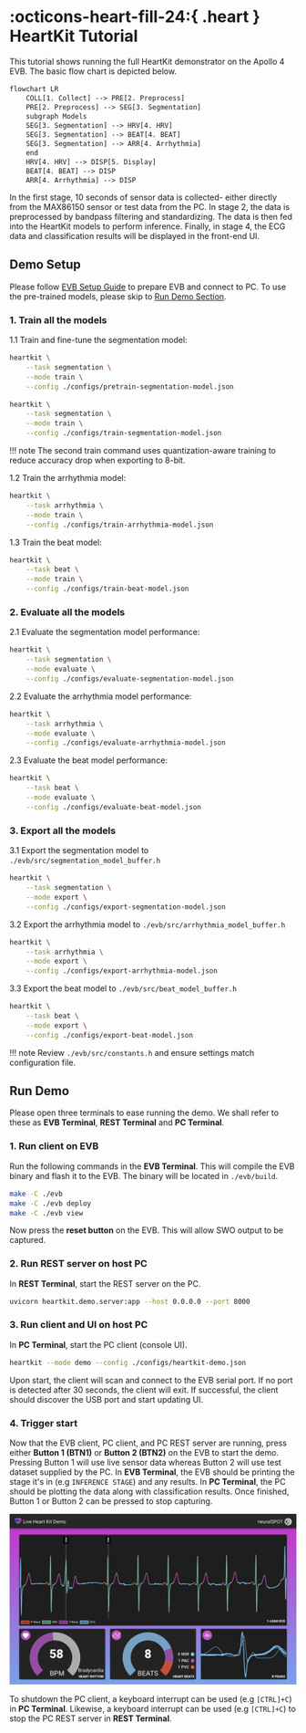 # :octicons-heart-fill-24:{ .heart } HeartKit Tutorial

This tutorial shows running the full HeartKit demonstrator on the Apollo 4 EVB. The basic flow chart is depicted below.

```mermaid
flowchart LR
    COLL[1. Collect] --> PRE[2. Preprocess]
    PRE[2. Preprocess] --> SEG[3. Segmentation]
    subgraph Models
    SEG[3. Segmentation] --> HRV[4. HRV]
    SEG[3. Segmentation] --> BEAT[4. BEAT]
    SEG[3. Segmentation] --> ARR[4. Arrhythmia]
    end
    HRV[4. HRV] --> DISP[5. Display]
    BEAT[4. BEAT] --> DISP
    ARR[4. Arrhythmia] --> DISP
```

In the first stage, 10 seconds of sensor data is collected- either directly from the MAX86150 sensor or test data from the PC. In stage 2, the data is preprocessed by bandpass filtering and standardizing. The data is then fed into the HeartKit models to perform inference. Finally, in stage 4, the ECG data and classification results will be displayed in the front-end UI.

## Demo Setup

Please follow [EVB Setup Guide](./evb-setup.md) to prepare EVB and connect to PC. To use the pre-trained models, please skip to [Run Demo Section](#run-demo).

### 1. Train all the models

1.1 Train and fine-tune the segmentation model:

```bash
heartkit \
    --task segmentation \
    --mode train \
    --config ./configs/pretrain-segmentation-model.json
```

```bash
heartkit \
    --task segmentation \
    --mode train \
    --config ./configs/train-segmentation-model.json
```

!!! note
    The second train command uses quantization-aware training to reduce accuracy drop when exporting to 8-bit.

1.2 Train the arrhythmia model:

```bash
heartkit \
    --task arrhythmia \
    --mode train \
    --config ./configs/train-arrhythmia-model.json
```

1.3 Train the beat model:

```bash
heartkit \
    --task beat \
    --mode train \
    --config ./configs/train-beat-model.json
```

### 2. Evaluate all the models

2.1 Evaluate the segmentation model performance:

```bash
heartkit \
    --task segmentation \
    --mode evaluate \
    --config ./configs/evaluate-segmentation-model.json
```

2.2 Evaluate the arrhythmia model performance:

```bash
heartkit \
    --task arrhythmia \
    --mode evaluate \
    --config ./configs/evaluate-arrhythmia-model.json
```

2.3 Evaluate the beat model performance:

```bash
heartkit \
    --task beat \
    --mode evaluate \
    --config ./configs/evaluate-beat-model.json
```

### 3. Export all the models

3.1 Export the segmentation model to `./evb/src/segmentation_model_buffer.h`

```bash
heartkit \
    --task segmentation \
    --mode export \
    --config ./configs/export-segmentation-model.json
```

3.2 Export the arrhythmia model to `./evb/src/arrhythmia_model_buffer.h`

```bash
heartkit \
    --task arrhythmia \
    --mode export \
    --config ./configs/export-arrhythmia-model.json
```

3.3 Export the beat model to `./evb/src/beat_model_buffer.h`

```bash
heartkit \
    --task beat \
    --mode export \
    --config ./configs/export-beat-model.json
```

!!! note
    Review `./evb/src/constants.h` and ensure settings match configuration file.

## Run Demo

Please open three terminals to ease running the demo. We shall refer to these as __EVB Terminal__, __REST Terminal__ and __PC Terminal__.

### 1. Run client on EVB

Run the following commands in the __EVB Terminal__. This will compile the EVB binary and flash it to the EVB. The binary will be located in `./evb/build`.

```bash
make -C ./evb
make -C ./evb deploy
make -C ./evb view
```

Now press the __reset button__ on the EVB. This will allow SWO output to be captured.

### 2. Run REST server on host PC

In __REST Terminal__, start the REST server on the PC.

```bash
uvicorn heartkit.demo.server:app --host 0.0.0.0 --port 8000
```

### 3. Run client and UI on host PC

In __PC Terminal__, start the PC client (console UI).

```bash
heartkit --mode demo --config ./configs/heartkit-demo.json
```

Upon start, the client will scan and connect to the EVB serial port. If no port is detected after 30 seconds, the client will exit. If successful, the client should discover the USB port and start updating UI.

### 4. Trigger start

Now that the EVB client, PC client, and PC REST server are running, press either __Button 1 (BTN1)__ or __Button 2 (BTN2)__ on the EVB to start the demo. Pressing Button 1 will use live sensor data whereas Button 2 will use test dataset supplied by the PC. In __EVB Terminal__, the EVB should be printing the stage it's in (e.g `INFERENCE STAGE`) and any results. In __PC Terminal__, the PC should be plotting the data along with classification results. Once finished, Button 1 or Button 2 can be pressed to stop capturing.

![evb-demo-plot](../assets/heartkit-demo.png)

To shutdown the PC client, a keyboard interrupt can be used (e.g `[CTRL]+C`) in __PC Terminal__.
Likewise, a keyboard interrupt can be used (e.g `[CTRL]+C`) to stop the PC REST server in __REST Terminal__.
